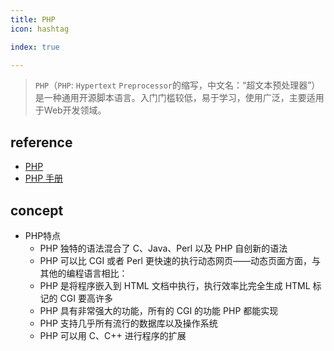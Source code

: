 ```yaml
---
title: PHP
icon: hashtag

index: true

---
```


  > `PHP`（`PHP`: `Hypertext` `Preprocessor`的缩写，中文名：“超文本预处理器”）是一种通用开源脚本语言。入门门槛较低，易于学习，使用广泛，主要适用于Web开发领域。

<!-- more -->

## reference

- [PHP](https://www.php.net)
- [PHP 手册](https://php.net/manual/zh/index.php)

## concept

- PHP特点
    * PHP 独特的语法混合了 C、Java、Perl 以及 PHP 自创新的语法
    * PHP 可以比 CGI 或者 Perl 更快速的执行动态网页——动态页面方面，与其他的编程语言相比：
    * PHP 是将程序嵌入到 HTML 文档中执行，执行效率比完全生成 HTML 标记的 CGI 要高许多
    * PHP 具有非常强大的功能，所有的 CGI 的功能 PHP 都能实现
    * PHP 支持几乎所有流行的数据库以及操作系统
    * PHP 可以用 C、C++ 进行程序的扩展
